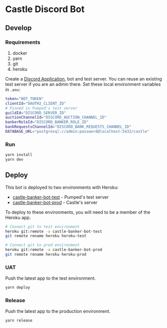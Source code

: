 # Castle Discord Bot

## Develop

### Requirements

1. docker
2. yarn
3. git
4. heroku

Create a [Discord Application](https://discord.com/developers/applications), bot and test server. You can reuse an existing test server if you are an admin there. Set these local environment variables in `.env`:

```sh
token="BOT_TOKEN"
clientId="OAUTH2_CLIENT_ID"
# Pinned in Pumped's test server
guildId="DISCORD_SERVER_ID"
auctionChannelId="DISCORD_AUCTION_CHANNEL_ID"
bankerRoleId="DISCORD_BANKER_ROLE_ID"
bankRequestsChannelId="DISCORD_BANK_REQUESTS_CHANNEL_ID"
DATABASE_URL="postgresql://admin:password@localhost:5432/castle"
```

### Run

```sh
yarn install
yarn dev
```

## Deploy

This bot is deployed to two environments with Heroku:

- [castle-banker-bot-test](https://dashboard.heroku.com/apps/castle-banker-bot-test/settings) - Pumped's test server
- [castle-banker-bot-prod](https://dashboard.heroku.com/apps/castle-banker-bot-prod/settings) - Castle's server

To deploy to these environments, you will need to be a member of the Heroku app.

```sh
# Connect git to test environment
heroku git:remote -a castle-banker-bot-test
git remote rename heroku heroku-test

# Connect git to prod environment
heroku git:remote -a castle-banker-bot-prod
git remote rename heroku heroku-prod
```

### UAT

Push the latest app to the test environment.

```sh
yarn deploy
```

### Release

Push the latest app to the production environment.

```sh
yarn release
```
